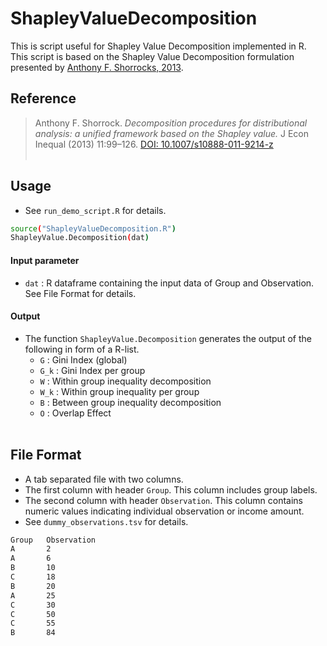# ShapleyValueDecomposition
This is script useful for Shapley Value Decomposition implemented in R. This script is based on the Shapley Value Decomposition formulation presented by [Anthony F. Shorrocks, 2013](https://link.springer.com/article/10.1007%2Fs10888-011-9214-z).

## Reference
> Anthony F. Shorrock. *Decomposition procedures for distributional analysis: a unified framework based on the Shapley value.* J Econ Inequal (2013) 11:99–126. [DOI: 10.1007/s10888-011-9214-z](https://link.springer.com/article/10.1007%2Fs10888-011-9214-z)
<br/><br/>

## Usage
- See `run_demo_script.R` for details.

```sh
source("ShapleyValueDecomposition.R")
ShapleyValue.Decomposition(dat)
```
#### Input parameter
- `dat` : R dataframe containing the input data of Group and Observation. See File Format for details. 

#### Output
- The function `ShapleyValue.Decomposition` generates the output of the following in form of a R-list.
  - `G`   : Gini Index (global)
  - `G_k` : Gini Index per group
  - `W`   : Within group inequality decomposition
  - `W_k` : Within group inequality per group
  - `B`   : Between group inequality decomposition
  - `O`   : Overlap Effect
<br/><br/>

## File Format
- A tab separated file with two columns.
- The first column with header `Group`. This column includes group labels.
- The second column with header `Observation`. This column contains numeric values indicating individual observation or income amount.
- See `dummy_observations.tsv` for details. 

```sh
Group   Observation
A       2
A       6
B       10
C       18
B       20
A       25
C       30
C       50
C       55
B       84
```